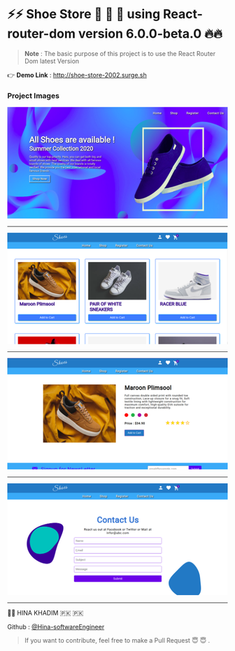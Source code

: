 # ⚡️⚡️ Shoe Store 👞 👟 🥾 using React-router-dom version 6.0.0-beta.0 🔥🔥

> **Note** : The basic purpose of this project is to use the React Router Dom latest Version

👉 **Demo Link** : http://shoe-store-2002.surge.sh

### Project Images

![Home Page](./Images/shoe12.png)

---

![Products Page](./Images/shoe2.png)

---

![Product Page](./Images/shoe3.png)

---

![Contact Page](./Images/shoe4.png)

---

:woman_technologist: HINA KHADIM :pakistan: :pakistan:

Github : [@Hina-softwareEngineer](https://github.com/Hina-softwareEngineer)

> If you want to contribute, feel free to make a Pull Request 😇 😇 .
